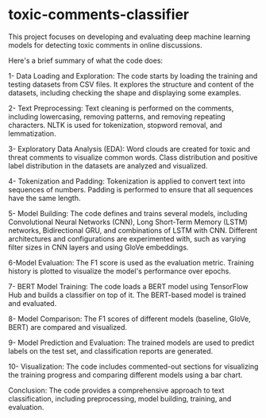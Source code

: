 # toxic-comments-classifier
This project focuses on developing and evaluating deep machine learning models for detecting toxic comments in online discussions.

Here's a brief summary of what the code does:

1- Data Loading and Exploration:
The code starts by loading the training and testing datasets from CSV files.
It explores the structure and content of the datasets, including checking the shape and displaying some examples.

2- Text Preprocessing:
Text cleaning is performed on the comments, including lowercasing, removing patterns, and removing repeating characters.
NLTK is used for tokenization, stopword removal, and lemmatization.

3- Exploratory Data Analysis (EDA):
Word clouds are created for toxic and threat comments to visualize common words.
Class distribution and positive label distribution in the datasets are analyzed and visualized.

4- Tokenization and Padding:
Tokenization is applied to convert text into sequences of numbers.
Padding is performed to ensure that all sequences have the same length.

5- Model Building:
The code defines and trains several models, including Convolutional Neural Networks (CNN), Long Short-Term Memory (LSTM) networks, Bidirectional GRU, and combinations of LSTM with CNN.
Different architectures and configurations are experimented with, such as varying filter sizes in CNN layers and using GloVe embeddings.

6-Model Evaluation:
The F1 score is used as the evaluation metric.
Training history is plotted to visualize the model's performance over epochs.

7- BERT Model Training:
The code loads a BERT model using TensorFlow Hub and builds a classifier on top of it.
The BERT-based model is trained and evaluated.

8- Model Comparison:
The F1 scores of different models (baseline, GloVe, BERT) are compared and visualized.

9- Model Prediction and Evaluation:
The trained models are used to predict labels on the test set, and classification reports are generated.

10- Visualization:
The code includes commented-out sections for visualizing the training progress and comparing different models using a bar chart.

Conclusion:
The code provides a comprehensive approach to text classification, including preprocessing, model building, training, and evaluation.
